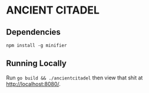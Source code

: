 # ANCIENT CITADEL

## Dependencies

```
npm install -g minifier
```

## Running Locally
Run `go build && ./ancientcitadel` then view that shit at [http://localhost:8080/](http://localhost:8080/).
